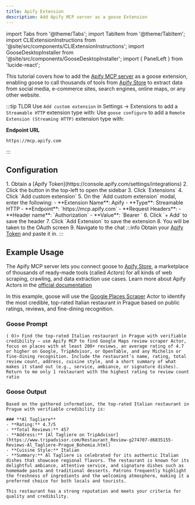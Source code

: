```yaml
---
title: Apify Extension
description: Add Apify MCP server as a goose Extension
---
```


import Tabs from '@theme/Tabs';
import TabItem from '@theme/TabItem';
import CLIExtensionInstructions from '@site/src/components/CLIExtensionInstructions';
import GooseDesktopInstaller from '@site/src/components/GooseDesktopInstaller';
import { PanelLeft } from 'lucide-react';

This tutorial covers how to add the [Apify MCP server](https://mcp.apify.com) as a goose extension, enabling goose to call thousands of tools from [Apify Store](https://apify.com/store) to extract data from social media, e-commerce sites, search engines, online maps, or any other website.

:::tip TLDR
<Tabs groupId="interface">
  <TabItem value="ui" label="Goose Desktop" default>
  Use `Add custom extension` in Settings → Extensions to add a `Streamable HTTP` extension type with:
  </TabItem>
  <TabItem value="cli" label="Goose CLI">
  Use `goose configure` to add a `Remote Extension (Streaming HTTP)` extension type with:
  </TabItem>
</Tabs>

  **Endpoint URL**
  ```
  https://mcp.apify.com
  ```
:::

## Configuration

<Tabs groupId="interface">
  <TabItem value="ui" label="Goose Desktop" default>
    1. Obtain a [Apify Token](https://console.apify.com/settings/integrations)
    2. Click the <PanelLeft className="inline" size={16} /> button in the top-left to open the sidebar
    3. Click `Extensions`
    4. Click `Add custom extension`
    5. On the `Add custom extension` modal, enter the following:
       - **Extension Name**: Apify
       - **Type**: Streamable HTTP
       - **Endpoint**: `https://mcp.apify.com`
       - **Request Headers**: 
          - **Header name**: `Authorization`
          - **Value**: `Bearer <YOUR_APIFY_TOKEN>` 
    6. Click `+ Add` to save the header
    7. Click `Add Extension` to save the extension
    8. You will be taken to the OAuth screen
    9. Navigate to the chat
  </TabItem>
  <TabItem value="cli" label="Goose CLI" default>
      <CLIExtensionInstructions
        name="apify-mcp"
        type="http"
        url="https://mcp.apify.com"
        timeout={300}
              envVars={[
          { key: "Authorization", value: "Bearer apify_xxxxxxxxxxxxxxxxxxxxxxxxxxxxxxxxxxxx" }
        ]}
      />
      :::info
      Obtain your <a href="https://console.apify.com/settings/integrations" target="_blank" rel="noopener noreferrer">Apify Token</a> and paste it in.
      :::
  </TabItem>
</Tabs>

## Example Usage

The Apify MCP server lets you connect goose to [Apify Store](https://apify.com/store), a marketplace of thousands of ready-made tools (called _Actors_) for all kinds of web scraping, crawling, and data extraction use cases. Learn more about Apify Actors in the [official documentation](https://docs.apify.com/platform/actors)

In this example, goose will use the [Google Places Scraper](https://apify.com/compass/crawler-google-places) Actor to identify the most credible, top-rated Italian restaurant in Prague based on public ratings, reviews, and fine-dining recognition.

### Goose Prompt

```
( O)> Find the top-rated Italian restaurant in Prague with verifiable credibility — use Apify MCP to find Google Maps review scraper Actor, focus on places with at least 200+ reviews, an average rating of 4.7 or higher on Google, TripAdvisor, or OpenTable, and any Michelin or fine-dining recognition. Include the restaurant’s name, rating, total review count, address, cuisine style, and a short summary of what makes it stand out (e.g., service, ambiance, or signature dishes). Return to me only 1 restaurant with the highest rating to review count ratio
```

### Goose Output

```
Based on the gathered information, the top-rated Italian restaurant in Prague with verifiable credibility is:

### **Al Tagliere**
- **Rating:** 4.7/5
- **Total Reviews:** 457
- **Address:** [Al Tagliere on TripAdvisor](https://www.tripadvisor.com/Restaurant_Review-g274707-d6835155-Reviews-Al_Tagliere-Prague_Bohemia.html)
- **Cuisine Style:** Italian
- **Summary:** Al Tagliere is celebrated for its authentic Italian dishes that showcase regional flavors. The restaurant is known for its delightful ambiance, attentive service, and signature dishes such as homemade pasta and traditional desserts. Patrons frequently highlight the freshness of ingredients and the welcoming atmosphere, making it a preferred choice for both locals and tourists.

This restaurant has a strong reputation and meets your criteria for quality and credibility.
```
